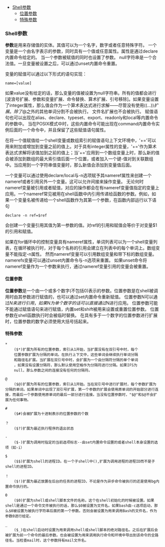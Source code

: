 - [Shell参数](#Shell参数)
    - [位置参数](#位置参数)
    - [特殊参数](#特殊参数)
### Shell参数 ###
**参数**是用来存储值的实体。其值可以为一个名字，数字或者任意特殊字符。
一个变量是一个由名字表示的参数，同时具有一个值或任意属性。属性是通过declare内置命令给定的。
当一个参数被赋值的同时也设置了参数。 null字符串是一个合法值。一旦变量被设置之后，可以通过unset内置命令重置。

变量的赋值可以通过以下形式的语句实现：
    
    name=[value]

如果value没有给定的话，那么变量的值被设置为null字符串。所有的值都会进行[波浪号扩展、参数和变量扩展、命令替换、算术扩展、引号移除]。如果变量设置了integer属性，那么值会作为一个算术表达式进行求解——尽管没有使用$((...))扩展。
除了$@之外的其他单词分割不会被执行。
文件名扩展也不会被执行。
赋值语句也可以出现在alias、declare、typeset、export、readonly和local等内置命令的参数中。
当在POSIX模式中时，这些内置命令可能出现在command内置命令实例后面的一个命令中，并且保留了这些赋值语句属性。

在将一个值赋值给一个shell变量或数组索引的赋值语句上下文环境中，'+='可以用来附加或增加到变量之前的值上。对于具有integer属性的变量，'+='作为算术表达式求解将该值加到之前的值上；当'+='应用到一个数组变量上时，那么新的值会被添加到数组的最大索引值后面一个位置，或者加入一个键-值对到关联数组中。当应用到一个字符串值变量时，那么新值会添加到变量值后面。

一个变量可以通过使用declare/local与-n选项赋予其nameref属性来创建一个nameref或者引用另外一个变量。这可以允许间接来操作变量。
无论何时nameref变量被引用或者赋值，对应的操作都会在有nameref变量值指定的变量上应用。一个nameref常见被用在shell函数中内引用传递给函数的参数。例如，如果一个变量名被传递给一个shell函数作为其第一个参数，在函数内部运行以下语句
    
    declare -n ref=$ref

会创建一个变量引用其值为第一参数的值。对ref的引用和赋值会等价于对变量$1的引用和赋值。

如果在for循环中的控制变量具有nameref属性，单词列表可以为一个shell变量列表，在循环被执行时，对于每个名称的引用会建立在列表中的每个单词上。数组变量不能指定-n属性。
然而nameref变量可以引用数组变量和带下标的数组变量。
namerefs变量可以通过unset内置命令与-n选项来重置。
如果unset命令将nameref变量作为一个参数来执行，通过nameref变量引用的变量会被重置。
    

#### 位置参数 ####
**位置参数**是一个由一个或多个数字(不包括0)表示的参数。位置参数是在shell被调用时由其参数进行赋值的，也可以通过set内置命令重新赋值。
位置参数N可以通过${N}来进行引用，如果N为单个数字的话可以直接通过$N进行应用。
位置参数可能不能通过赋值语句来进行赋值，内置set和shift被用来设置或重置位置参数。
位置参数在shell函数执行时会被临时替换。
在具有多于一个数字的位置参数进行扩展时，位置参数的数字必须使用大括号括起来。


#### 特殊参数 ####
    
    *
        ($*)扩展为所有的位置参数，索引从1开始，当扩展没有在双引号中时，每个
        位置参数扩展为分隔的单词。在执行上下文中，这些单词会继续执行单词分隔
        和路径名扩展。当扩展在双引号中时，会扩展为一个由分隔符分隔的单个单词
        ，如果没有设置分隔符，那么默认使用空格作为分隔符进行分隔。如果IFS为
        null，那么参数之间的连接没有任何的分隔符。

    @
        ($@)扩展为所有的位置参数，索引从1开始。当在双引号中进行扩展时，每个参数扩展为分隔的单词。如果单词中出现了双引号扩展，第一个参数的扩展会使用原单词的开始部分进行连接，而最后一个参数使用原单词的最后一部分进行连接。当没有位置参数时，"$@"和$@不会扩展为任何事物。

    #
        ($#)会被扩展为十进制表示的位置参数的个数

    ？
        ($?)扩展为最近执行程序的退出状态

    -
        ($-)扩展为调用时指定的当前选项标志--由set内置命令设置的或者shell本身设置的选项（如-i）

    $
        ($$)扩展为shell的进程ID。在一个子shell中(),扩展为调用进程的进程ID而不是子shell的进程ID。

    ！
        ($!)扩展为最近放置在后台的任务的进程ID，不论是作为异步命令被执行的还是使用bg内置命令执行的。

    0
        ($0)扩展为shell或shell脚本文件的名称。这个在shell初始化的时候被设置。如果shell是通过一个命令文件被执行的话，那么$0被设置为文件名。如果bash由-c选项启动，那么$0被设置为被执行字符串后面的第一个参数。否则会被设置为用来调用Bash的文件名，作为参数0进行给定。

    _
        ($_)在shell启动时设置为用来调用shell或shell脚本的绝对路径名。之后在扩展后会被扩展为前一个命令的最后参数。也会被设置为用来调用执行命令和环境中导出到该命令的全路径名。当检查mail时，这个参数持有mail文件名。

